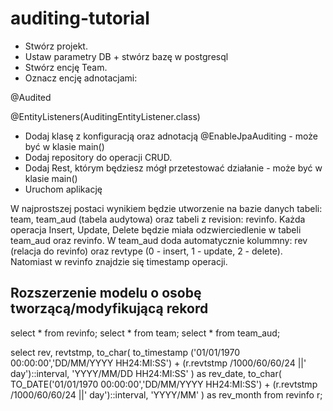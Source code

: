 # auditing-tutorial
- Stwórz projekt. 
- Ustaw parametry DB + stwórz bazę w postgresql
- Stwórz encję Team.
- Oznacz encję adnotacjami:

@Audited

@EntityListeners(AuditingEntityListener.class)

- Dodaj klasę z konfiguracją oraz adnotacją @EnableJpaAuditing - może być w klasie main()
- Dodaj repository do operacji CRUD.
- Dodaj Rest, którym będziesz mógł przetestować działanie - może być w klasie main()
- Uruchom aplikację

W najprostszej postaci wynikiem będzie utworzenie na bazie danych tabeli: team, team_aud (tabela audytowa) oraz tabeli z revision: revinfo.
Każda operacja Insert, Update, Delete będzie miała odzwierciedlenie w tabeli team_aud oraz revinfo.
W team_aud doda automatycznie kolummny: rev (relacja do revinfo) oraz revtype (0 - insert, 1 - update, 2 - delete).
Natomiast w revinfo znajdzie się timestamp operacji. 


## Rozszerzenie modelu o osobę tworzącą/modyfikującą rekord


select * from revinfo;
select * from team;
select * from team_aud;


select rev, revtstmp,
  to_char(
    to_timestamp ('01/01/1970 00:00:00','DD/MM/YYYY HH24:MI:SS')
    + (r.revtstmp /1000/60/60/24 ||' day')::interval, 'YYYY/MM/DD HH24:MI:SS'
  ) as rev_date, 
  to_char(
    TO_DATE('01/01/1970 00:00:00','DD/MM/YYYY HH24:MI:SS') 
    + (r.revtstmp /1000/60/60/24 ||' day')::interval, 'YYYY/MM'
  ) as rev_month 
from revinfo r;

